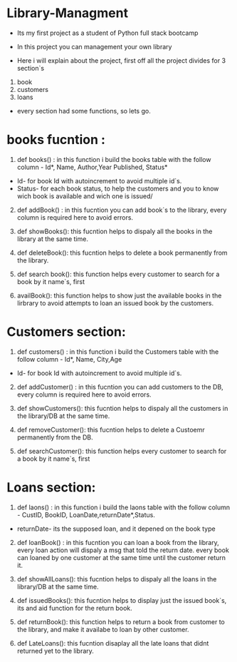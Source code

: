 # Library-Managment

* Its my first project as a student of Python full stack bootcamp 
* In this project you can management your own library

* Here i will explain about the project, first off all the project divides for 3 section`s
1) book
2) customers
3) loans 

* every section had some functions, so lets go. 

# books fucntion : 

1) def books() : in this function i build the books table with the follow column - Id*, Name, Author,Year Published, Status*
* Id- for book Id with autoincrement to avoid multiple id`s.
* Status- for each book status, to help the customers and you to know wich book is available and wich one is issued/

2) def addBook() : in this fucntion you can add book`s to the library, every column is required here to avoid errors.

3) def showBooks(): this fucntion helps to dispaly all the books in the library at the same time.

4) def deleteBook(): this fucntion helps to delete a book permanently from the library. 

5) def search book(): this function helps every customer to search for a book by it name`s, first

6) availBook(): this function helps to show just the available books in the lirbrary to avoid attempts to loan an issued book by the customers. 

# Customers section: 

1) def customers() : in this function i build the Customers table with the follow column - Id*, Name, City,Age
* Id- for book Id with autoincrement to avoid multiple id`s.

2) def addCustomer() : in this fucntion you can add customers to the DB, every column is required here to avoid errors.

3) def showCustomers(): this fucntion helps to dispaly all the customers in the library/DB at the same time.

4) def removeCustomer(): this fucntion helps to delete a Custoemr permanently from the DB. 

5) def searchCustomer(): this function helps every customer to search for a book by it name`s, first



# Loans section: 

1) def laons() : in this function i build the laons table with the follow column - CustID, BookID, LoanDate,returnDate*,Status.
* returnDate- its the supposed loan, and it depened on the book type

2) def loanBook() : in this fucntion you can loan a book from the library, every loan action will dispaly a msg that told the return date. every book can loaned by one customer at the same time until the customer return it.

3) def showAllLoans(): this fucntion helps to dispaly all the loans in the library/DB at the same time.

4) def issuedBooks(): this fucntion helps to display just the issued book`s, its and aid function for the return book.

5) def returnBook(): this function helps to return a book from customer to the library, and make it availabe to loan by other customer.

6) def LateLoans(): this fucntion disaplay all the late loans that didnt returned yet to the library. 

